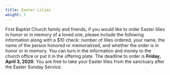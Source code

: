 ```yaml
---
title: Easter Lilies
weight: 3
---
```


First Baptist Church family and friends, if you would like to order Easter lilies in honor or in memory of a loved one, please include the following information along with a $10 check: number of lilies ordered, your name, the name of the person honored or memorialized, and whether the order is in honor or in memory. You can turn in the information and money to the church office or put it in the offering plate. The deadline to order is **Friday, April 3, 2020**. You are free to take your Easter lilies from the sanctuary after the Easter Sunday Service.